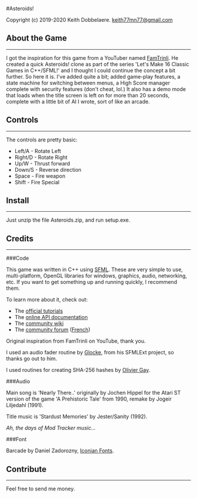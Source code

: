 ﻿
#Asteroids!

Copyright (c) 2019-2020 Keith Dobbelaere. keith77mn77@gmail.com

## About the Game
___

I got the inspiration for this game from a YouTuber named [FamTrinli](https://www.youtube.com/user/FamTrinli/about).
He created a quick Asteroids! clone as part of the series
'Let's Make 16 Classic Games in C++/SFML!' and I thought I could continue the concept a bit further.  So here it is.  I've added quite a bit; added game-play features, a state machine for switching between menus, a High Score manager complete with security features (don't cheat, lol.)  It also has a demo mode that loads when the title screen is left on for more than 20 seconds, complete with a little bit of AI I wrote, sort of like an arcade.

## Controls
___

The controls are pretty basic:

* Left/A - Rotate Left
* Right/D - Rotate Right
* Up/W - Thrust forward
* Down/S - Reverse direction
* Space - Fire weapon
* Shift - Fire Special

## Install
___

Just unzip the file Asteroids.zip, and run setup.exe.

## Credits
___

###Code

This game was written in C++ using [SFML](https://www.sfml-dev.org/).  These are very simple to use, multi-platform, OpenGL libraries for windows, graphics, audio, networking, etc.
If you want to get something up and running quickly, I recommend them.

To learn more about it, check out: 

  * The [official tutorials](https://www.sfml-dev.org/tutorials/)
  * The [online API documentation](https://www.sfml-dev.org/documentation/)
  * The [community wiki](https://github.com/SFML/SFML/wiki/)
  * The [community forum](https://en.sfml-dev.org/forums/) ([French](https://fr.sfml-dev.org/forums/))

Original inspiration from FamTrinli on YouTube, thank you.

I used an audio fader routine by [Glocke](https://github.com/cgloeckner/), from his SFMLExt project, so thanks go out to him.

I used routines for creating SHA-256 hashes by [Olivier Gay](http://www.ouah.org/ogay/sha2/).

###Audio

Main song is 'Nearly There..' originally by Jochen Hippel for the Atari ST version of the game 'A Prehistoric Tale' from 1990, remake by Jogeir Liljedahl (1991).

Title music is 'Stardust Memories' by Jester/Sanity (1992).

_Ah, the days of Mod Tracker music..._

###Font

Barcade by Daniel Zadorozny, [Iconian Fonts](http://www.iconian.com/).

## Contribute
___

Feel free to send me money.
